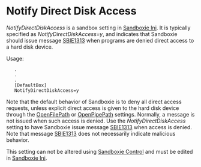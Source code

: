 # Notify Direct Disk Access

_NotifyDirectDiskAccess_ is a sandbox setting in [Sandboxie Ini](SandboxieIni). It is typically specified as _NotifyDirectDiskAccess=y_, and indicates that Sandboxie should issue message [SBIE1313](SBIE1313) when programs are denied direct access to a hard disk device.

Usage:
```
   .
   .
   .
   [DefaultBox]
   NotifyDirectDiskAccess=y
```

Note that the default behavior of Sandboxie is to deny all direct access requests, unless explicit direct access is given to the hard disk device through the [OpenFilePath](OpenFilePath) or [OpenPipePath](OpenPipePath) settings. Normally, a message is not issued when such access is denied. Use the _NotifyDirectDiskAccess_ setting to have Sandboxie issue message [SBIE1313](SBIE1313) when access is denied. Note that message [SBIE1313](SBIE1313) does not necessarily indicate malicious behavior.

This setting can not be altered using [Sandboxie Control](SandboxieControl) and must be edited in [Sandboxie Ini](SandboxieIni).
